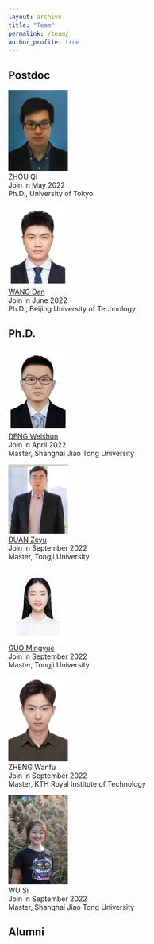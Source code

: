 ```yaml
---
layout: archive
title: "Team"
permalink: /team/
author_profile: true
---
```


## Postdoc

<img src="../images/team/Qi.jpg" width="120"> <br/>[ZHOU Qi](https://kishuqizhou.github.io/)<br/>Join in May 2022<br/>Ph.D., University of Tokyo

<img src="../images/team/Dan.jpg" width="120"> <br/>[WANG Dan](https://danwang9264.github.io/)<br/>Join in June 2022<br/>Ph.D., Beijing University of Technology



## Ph.D.

<img src="../images/team/Weishun.jpg" width="120"> <br/>[DENG Weishun](https://weishundeng.github.io/)<br/>Join in April 2022<br/>Master, Shanghai Jiao Tong University

<img src="../images/team/Zeyu.jpg" width="120"> <br/>[DUAN Zeyu](https://zyduan-neptune.github.io/ZyDuan.github.io/)<br/>Join in September 2022<br/>Master, Tongji University

<img src="../images/team/Mingyue2.jpg" width="120"> <br/>[GUO Mingyue](https://lunaguo.github.io/)<br/>Join in September 2022<br/>Master, Tongji University

<img src="../images/team/Wanfu.jpg" width="120"> <br/>ZHENG Wanfu<br/>Join in September 2022<br/>Master, KTH Royal Institute of Technology

<img src="../images/team/Si.jpg" width="120"> <br/>WU Si<br/>Join in September 2022<br/>Master, Shanghai Jiao Tong University



## Alumni

